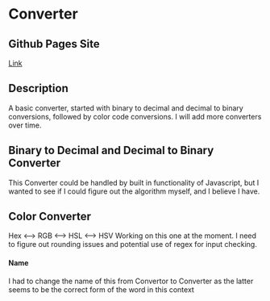 # Converter

## Github Pages Site
[Link](https://josephptflanagan.github.io/Convertor/)

## Description
A basic converter, started with binary to decimal and decimal to binary conversions, followed by color code conversions. I will add more converters over time.

## Binary to Decimal and Decimal to Binary Converter
This Converter could be handled by built in functionality of Javascript, but I wanted to see if I could figure out the algorithm myself, and I believe I have.

## Color Converter
Hex <--> RGB <--> HSL <--> HSV
Working on this one at the moment. I need to figure out rounding issues and potential use of regex for input checking.

#### Name
I had to change the name of this from Convertor to Converter as the latter seems to be the correct form of the word in this context
